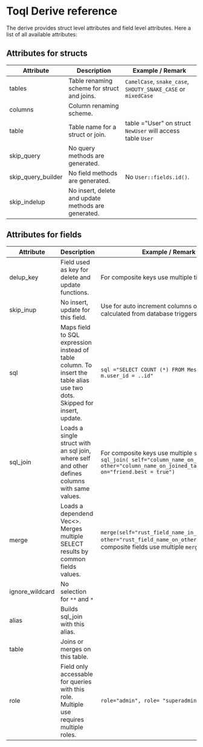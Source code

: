 # Toql Derive reference

The derive provides struct level attributes and field level attributes. Here a list of all available attributes:

## Attributes for structs

Attribute | Description                             | Example / Remark
---- |---| ---|
tables  |   Table renaming scheme for struct and joins. |  `CamelCase`, `snake_case`, `SHOUTY_SNAKE_CASE` or `mixedCase`
columns        | Column renaming scheme. |
table | Table name for a struct or join. | table ="User" on struct `NewUser` will access table `User`
skip_query | No query methods are generated. | 
skip_query_builder | No field methods are generated. |  No `User::fields.id()`.
skip_indelup |No insert, delete and update methods are generated. |

## Attributes for fields  

Attribute | Description | Example / Remark
---- |---| ---|
delup_key | Field used as key for delete and update functions. | For composite keys use multiple times.
skip_inup | No insert, update for this field. | Use for auto increment columns or columns calculated from database triggers.
sql       | Maps field to SQL expression instead of table column. To insert the table alias use two dots. Skipped for insert, update. | `sql ="SELECT COUNT (*) FROM Message m WHERE m.user_id = ..id"`
sql_join  | Loads a single struct with an sql join, where self and other defines columns with same values.    | For composite keys use multiple `sql_join`.  `sql_join( self="column_name_on_this_table", other="column_name_on_joined_table", on="friend.best = true")`
merge     | Loads a dependend Vec<>. Merges multiple SELECT results by common fields values.  | `merge(self="rust_field_name_in_this_struct", other="rust_field_name_on_other_struct")` For composite fields use multiple `merge`.
ignore_wildcard | No selection for `**` and `*`| 
alias | Builds sql_join with this alias. | 
table | Joins or merges on this table. | 
role | Field only accessable for queries with this role. Multiple use requires multiple roles. | `role="admin", role= "superadmin"`
